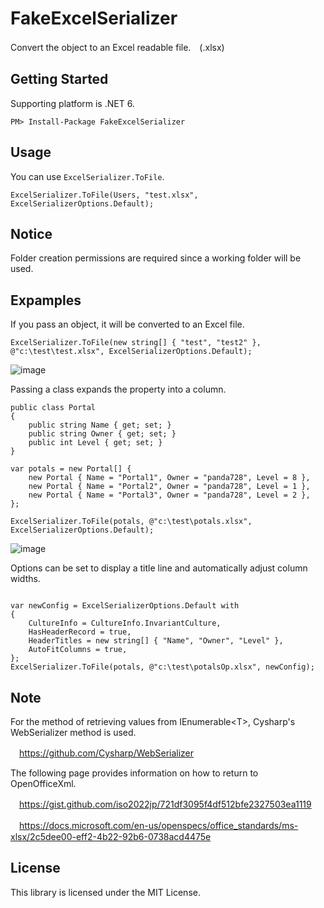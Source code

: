 # FakeExcelSerializer
Convert the object to an Excel readable file.　(.xlsx)

## Getting Started
Supporting platform is .NET 6.

~~~
PM> Install-Package FakeExcelSerializer
~~~

## Usage
You can use `ExcelSerializer.ToFile`.

~~~
ExcelSerializer.ToFile(Users, "test.xlsx", ExcelSerializerOptions.Default);
~~~

## Notice

Folder creation permissions are required since a working folder will be used.

## Expamples

If you pass an object, it will be converted to an Excel file.
~~~
ExcelSerializer.ToFile(new string[] { "test", "test2" }, @"c:\test\test.xlsx", ExcelSerializerOptions.Default);
~~~
![image](https://user-images.githubusercontent.com/16958552/185727609-79b574e8-b40c-46dc-83c9-74b078a1f44a.png)

Passing a class expands the property into a column.
~~~
public class Portal
{
    public string Name { get; set; }
    public string Owner { get; set; }
    public int Level { get; set; }
}

var potals = new Portal[] {
    new Portal { Name = "Portal1", Owner = "panda728", Level = 8 },
    new Portal { Name = "Portal2", Owner = "panda728", Level = 1 },
    new Portal { Name = "Portal3", Owner = "panda728", Level = 2 },
};

ExcelSerializer.ToFile(potals, @"c:\test\potals.xlsx", ExcelSerializerOptions.Default);
~~~
![image](https://user-images.githubusercontent.com/16958552/185727657-3e41dea7-1af4-4a52-99bd-1457f895b564.png)


Options can be set to display a title line and automatically adjust column widths.
~~~

var newConfig = ExcelSerializerOptions.Default with
{
    CultureInfo = CultureInfo.InvariantCulture,
    HasHeaderRecord = true,
    HeaderTitles = new string[] { "Name", "Owner", "Level" },
    AutoFitColumns = true,
};
ExcelSerializer.ToFile(potals, @"c:\test\potalsOp.xlsx", newConfig);

~~~


## Note

For the method of retrieving values from IEnumerable\<T\>, Cysharp's WebSerializer method is used.

　https://github.com/Cysharp/WebSerializer
  
The following page provides information on how to return to OpenOfficeXml.

　https://gist.github.com/iso2022jp/721df3095f4df512bfe2327503ea1119

　https://docs.microsoft.com/en-us/openspecs/office_standards/ms-xlsx/2c5dee00-eff2-4b22-92b6-0738acd4475e
  
## License
This library is licensed under the MIT License.
